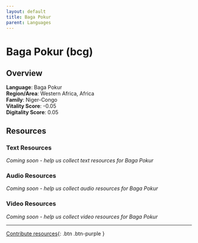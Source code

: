 ```yaml
---
layout: default
title: Baga Pokur
parent: Languages
---
```


# Baga Pokur (bcg)

## Overview

**Language**: Baga Pokur  
**Region/Area**: Western Africa, Africa  
**Family**: Niger-Congo  
**Vitality Score**: -0.05  
**Digitality Score**: 0.05  

## Resources

### Text Resources
*Coming soon - help us collect text resources for Baga Pokur*

### Audio Resources
*Coming soon - help us collect audio resources for Baga Pokur*

### Video Resources
*Coming soon - help us collect video resources for Baga Pokur*

---

[Contribute resources](https://fairtrain.github.io/){: .btn .btn-purple }
